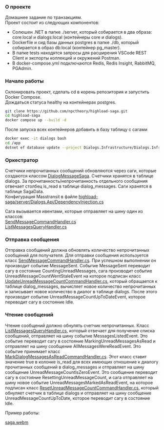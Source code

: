 ### О проекте
Домашнее задание по транзакциям.  
Проект состоит из следующих компонентов:  
* Солюшен .NET в папке ./server, который собирается в два образа: core:local и dialogs:local (контейнеры core и dialogs).
* Dockerfile и сид базы данных postgres в папке ./db, который собирается в образ db:local (контейнер pg_master).
* В папке tests находятся запросы для расширения VSCode REST Client и экспорты коллекций и окружений Postman.
* В docker-compose.yml подключаются Redis, Redis Insight, RabbitMQ, PGAdmin.
### Начало работы
Склонировать проект, сделать cd в корень репозитория и запустить Docker Compose.  
Дождаться статуса healthy на контейнерах postgres.  
```bash
git clone https://github.com/npctheory/highload-saga.git
cd highload-saga
docker compose up --build -d
```
После запуска всех контейнеров добавить в базу таблицу с сагами
```bash
docker exec -it dialogs bash
cd /app
dotnet ef database update --project Dialogs.Infrastructure/Dialogs.Infrastructure.csproj --startup-project Dialogs.Api/Dialogs.Api.csproj
```
### Оркестратор
Счетчики непрочитанных сообщений обновляются через саги, которые создаются классом [DialogMessageSaga](https://github.com/npctheory/highload-saga/blob/main/server/Dialogs.Api/Sagas/DialogMessageSaga.cs). Счетчики хранятся в таблице dialogs. За прочитанность/непрочитанность отдельного сообщения отвечает столбец is_read в таблице dialog_messages. Саги хранятся в таблице SagaData.  
Конфигурация Masstransit в файле [highload-saga/server/Dialogs.Api/DependencyInjection.cs](https://github.com/npctheory/highload-saga/blob/main/server/Dialogs.Api/DependencyInjection.cs) 
  
Сага вызывается ивентами, которые отправляет на шину один из классов:  
[SendMessageCommandHandler.cs](https://github.com/npctheory/highload-saga/blob/main/server/Dialogs.Application/Dialogs/Commands/SendMessage/SendMessageCommandHandler.cs)  
[ListMessagesQueryHandler.cs](https://github.com/npctheory/highload-saga/blob/main/server/Dialogs.Application/Dialogs/Queries/ListMessages/ListMessagesQueryHandler.cs)  
### Отправка сообщения  
Отправка сообщений должна обновлять количество непрочитанных сообщений для получателя. Для отправки сообщения используется класс [SendMessageCommandHandler.cs](https://github.com/npctheory/highload-saga/blob/main/server/Dialogs.Application/Dialogs/Commands/SendMessage/SendMessageCommandHandler.cs). При успешном выполнении он производит событие MessageSent. Событие MessageSent переводит сагу в состояние CountingUnreadMessages, сага производит событие UnreadMessageCountWentStaleEvent на которое подписан класс [UpdateUnreadMessageCountCommandHandler.cs](https://github.com/npctheory/highload-saga/blob/main/server/Dialogs.Application/Dialogs/Commands/UpdateUnreadMessageCount/UpdateUnreadMessageCountCommandHandler.cs), который обращается к таблице dialog_messages, вычисляет новое количество непрочитанных и записывает новое количество в диалог в таблице dialogs. После этого производит событие UnreadMessageCountUpToDateEvent, которое переводит сагу в состояние Idle.
### Чтение сообщений  
Чтение сообщений должно обнулять счетчик непрочитанных. Класс [ListMessagesQueryHandler.cs](https://github.com/npctheory/highload-saga/blob/main/server/Dialogs.Application/Dialogs/Queries/ListMessages/ListMessagesQueryHandler.cs), который отвечает для получение списка сообщений, отправляет на шину событие  MessagesListedEvent. Это событие переводит сагу в состояние MarkingUnreadMessagesAsRead и отправляет на шину сообщение AllMessagesWereReadEvent. Это событие принимает класс [MarkDialogMessagesAsReadCommandHandler.cs](https://github.com/npctheory/highload-saga/blob/main/server/Dialogs.Application/Dialogs/Commands/MarkDialogMessagesAsRead/MarkDialogMessagesAsReadCommandHandler.cs). Этот класс ставит значение true в колонке is_read для всех имеющих отношение к диалогу прочитанных сообщений в dialog_messages и отправляет на шину сообщение UnreadMessageCountIsZeroEvent. Это сообщение переводит сагу в состояние ResettingUnreadMessageCount, и сага отправляет на шину новое событие UnreadMessagesMarkedAsReadEvent, на которое подписан класс [ResetUnreadMessageCountCommandHandler.cs](https://github.com/npctheory/highload-saga/blob/main/server/Dialogs.Application/Dialogs/Commands/ResetUnreadMessageCount/ResetUnreadMessageCountCommandHandler.cs), который обнуляет счетчик в таблице dialogs и отправляет на шину сообщение UnreadMessageCountUpToDate, которое переводит сагу в состояние Idle.  

Пример работы:  

[saga.webm](https://github.com/user-attachments/assets/50e48c09-6f80-4acf-a01a-907630f5ed12)

